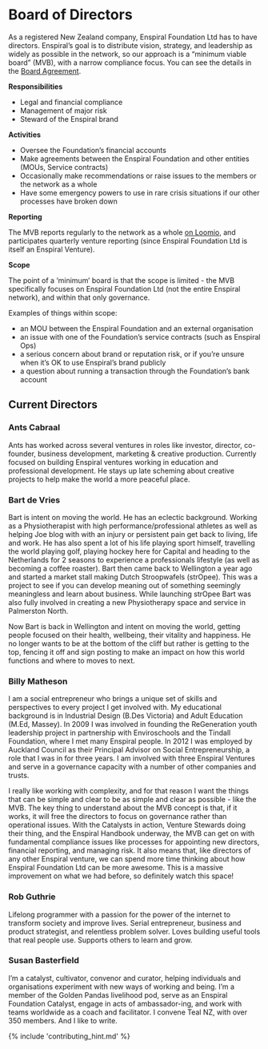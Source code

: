 # Board of Directors

As a registered New Zealand company, Enspiral Foundation Ltd has to have directors. Enspiral’s goal is to distribute vision, strategy, and leadership as widely as possible in the network, so our approach is a “minimum viable board” (MVB), with a narrow compliance focus. You can see the details in the [Board Agreement](/agreements/board.html).

**Responsibilities**

* Legal and financial compliance
* Management of major risk
* Steward of the Enspiral brand

**Activities**

* Oversee the Foundation’s financial accounts
* Make agreements between the Enspiral Foundation and other entities (MOUs, Service contracts)
* Occasionally make recommendations or raise issues to the members or the network as a whole
* Have some emergency powers to use in rare crisis situations if our other processes have broken down

**Reporting**

The MVB reports regularly to the network as a whole [on Loomio](https://www.loomio.org/d/oFN6x8t5/re-introducing-the-enspiral-foundation-mvb-board-of-directors-), and participates quarterly venture reporting (since Enspiral Foundation Ltd is itself an Enspiral Venture).

**Scope**

The point of a ‘minimum’ board is that the scope is limited - the MVB specifically focuses on Enspiral Foundation Ltd (not the entire Enspiral network), and within that only governance.

Examples of things within scope:

* an MOU between the Enspiral Foundation and an external organisation
* an issue with one of the Foundation’s service contracts (such as Enspiral Ops)
* a serious concern about brand or reputation risk, or if you’re unsure when it’s OK to use Enspiral’s brand publicly
* a question about running a transaction through the Foundation’s bank account

## Current Directors

### Ants Cabraal
Ants has worked across several ventures in roles like investor, director, co-founder, business development, marketing & creative production. Currently focused on building Enspiral ventures working in education and professional development. He stays up late scheming about creative projects to help make the world a more peaceful place.

### Bart de Vries
Bart is intent on moving the world. He has an eclectic background. Working as a Physiotherapist with high performance/professional athletes as well as helping Joe blog with with an injury or persistent pain get back to living, life and work. He has also spent a lot of his life playing sport himself, travelling the world playing golf, playing hockey here for Capital and heading to the Netherlands for 2 seasons to experience a professionals lifestyle (as well as becoming a coffee roaster). Bart then came back to Wellington a year ago and started a market stall making Dutch Stroopwafels (strOpee). This was a project to see if you can develop meaning out of something seemingly meaningless and learn about business. While launching strOpee Bart was also fully involved in creating a new Physiotherapy space and service in Palmerston North.

Now Bart is back in Wellington and intent on moving the world, getting people focused on their health, wellbeing, their vitality and happiness. He no longer wants to be at the bottom of the cliff but rather is getting to the top, fencing it off and sign posting to make an impact on how this world functions and where to moves to next.

### Billy Matheson
I am a social entrepreneur who brings a unique set of skills and perspectives to every project I get involved with. My educational background is in Industrial Design (B.Des Victoria) and Adult Education (M.Ed, Massey). In 2009 I was involved in founding the ReGeneration youth leadership project in partnership with Enviroschools and the Tindall Foundation, where I met many Enspiral people. In 2012 I was employed by Auckland Council as their Principal Advisor on Social Entrepreneurship, a role that I was in for three years. I am involved with three Enspiral Ventures and serve in a governance capacity with a number of other companies and trusts.

I really like working with complexity, and for that reason I want the things that can be simple and clear to be as simple and clear as possible - like the MVB. The key thing to understand about the MVB concept is that, if it works, it will free the directors to focus on governance rather than operational issues. With the Catalysts in action, Venture Stewards doing their thing, and the Enspiral Handbook underway, the MVB can get on with fundamental compliance issues like processes for appointing new directors, financial reporting, and managing risk. It also means that, like directors of any other Enspiral venture, we can spend more time thinking about how Enspiral Foundation Ltd can be more awesome. This is a massive improvement on what we had before, so definitely watch this space!

### Rob Guthrie
Lifelong programmer with a passion for the power of the internet to transform society and improve lives. Serial entrepreneur, business and product strategist, and relentless problem solver. Loves building useful tools that real people use. Supports others to learn and grow.

### Susan Basterfield
I’m a catalyst, cultivator, convenor and curator, helping individuals and organisations experiment with new ways of working and being. I’m a member of the Golden Pandas livelihood pod, serve as an Enspiral Foundation Catalyst, engage in acts of ambassador-ing, and work with teams worldwide as a coach and facilitator. I convene Teal NZ, with over 350 members. And I like to write.

{% include 'contributing_hint.md' %}
